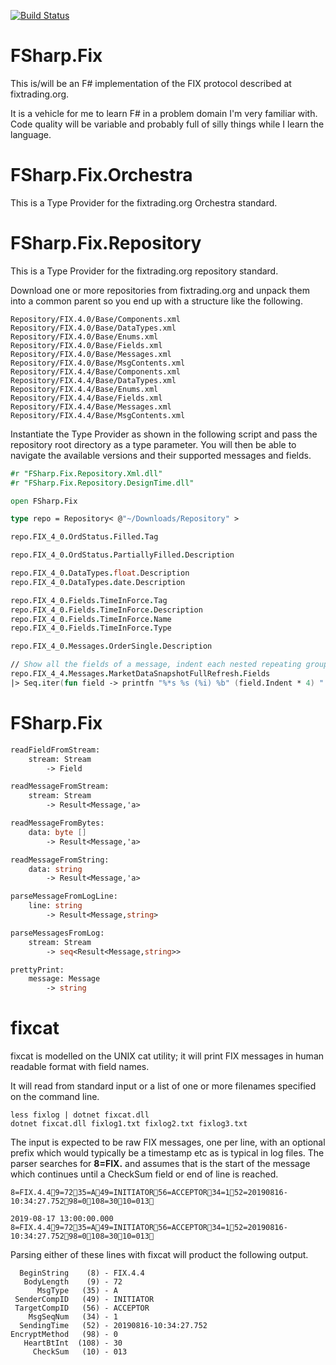 [![Build Status](https://dev.azure.com/garyedwardhughes/FSharp.Fix/_apis/build/status/GaryHughes.FSharp.Fix?branchName=master)](https://dev.azure.com/garyedwardhughes/FSharp.Fix/_build/latest?definitionId=1&branchName=master)

FSharp.Fix
===========

This is/will be an F# implementation of the FIX protocol described at fixtrading.org.

It is a vehicle for me to learn F# in a problem domain I'm very familiar with. Code quality will be variable and probably full of silly things while I learn the language.

# FSharp.Fix.Orchestra

This is a Type Provider for the fixtrading.org Orchestra standard.



# FSharp.Fix.Repository

This is a Type Provider for the fixtrading.org repository standard.

Download one or more repositories from fixtrading.org and unpack them into a common parent so you end up with a structure like the following.

    Repository/FIX.4.0/Base/Components.xml
    Repository/FIX.4.0/Base/DataTypes.xml
    Repository/FIX.4.0/Base/Enums.xml
    Repository/FIX.4.0/Base/Fields.xml
    Repository/FIX.4.0/Base/Messages.xml
    Repository/FIX.4.0/Base/MsgContents.xml
    Repository/FIX.4.4/Base/Components.xml
    Repository/FIX.4.4/Base/DataTypes.xml
    Repository/FIX.4.4/Base/Enums.xml
    Repository/FIX.4.4/Base/Fields.xml
    Repository/FIX.4.4/Base/Messages.xml
    Repository/FIX.4.4/Base/MsgContents.xml

Instantiate the Type Provider as shown in the following script and pass the repository root directory as a type parameter. You will then be able to navigate the available versions and their supported messages and fields.

```fsharp
#r "FSharp.Fix.Repository.Xml.dll"
#r "FSharp.Fix.Repository.DesignTime.dll"

open FSharp.Fix

type repo = Repository< @"~/Downloads/Repository" >

repo.FIX_4_0.OrdStatus.Filled.Tag

repo.FIX_4_0.OrdStatus.PartiallyFilled.Description

repo.FIX_4_0.DataTypes.float.Description
repo.FIX_4_0.DataTypes.date.Description

repo.FIX_4_0.Fields.TimeInForce.Tag 
repo.FIX_4_0.Fields.TimeInForce.Description
repo.FIX_4_0.Fields.TimeInForce.Name
repo.FIX_4_0.Fields.TimeInForce.Type

repo.FIX_4_0.Messages.OrderSingle.Description

// Show all the fields of a message, indent each nested repeating group.
repo.FIX_4_4.Messages.MarketDataSnapshotFullRefresh.Fields 
|> Seq.iter(fun field -> printfn "%*s %s (%i) %b" (field.Indent * 4) " " field.Name field.Tag field.Required)
```

# FSharp.Fix

```fsharp
readFieldFromStream: 
    stream: Stream 
        -> Field

readMessageFromStream: 
    stream: Stream 
        -> Result<Message,'a>

readMessageFromBytes: 
    data: byte [] 
        -> Result<Message,'a>

readMessageFromString: 
    data: string 
        -> Result<Message,'a>

parseMessageFromLogLine: 
    line: string 
        -> Result<Message,string>

parseMessagesFromLog: 
    stream: Stream 
        -> seq<Result<Message,string>>

prettyPrint: 
    message: Message 
        -> string
```

# fixcat

fixcat is modelled on the UNIX cat utility; it will print FIX messages in human readable format with  field names.

It will read from standard input or a list of one or more filenames specified on the command line.

    less fixlog | dotnet fixcat.dll
    dotnet fixcat.dll fixlog1.txt fixlog2.txt fixlog3.txt

The input is expected to be raw FIX messages, one per line, with an optional prefix which would typically be a timestamp etc as is typical in log files. The parser searches for **8=FIX.** and assumes that is the start of the message which continues until a CheckSum field or end of line is reached.

    8=FIX.4.49=7235=A49=INITIATOR56=ACCEPTOR34=152=20190816-10:34:27.75298=0108=3010=013
    
    2019-08-17 13:00:00.000 8=FIX.4.49=7235=A49=INITIATOR56=ACCEPTOR34=152=20190816-10:34:27.75298=0108=3010=013

Parsing either of these lines with fixcat will product the following output.

      BeginString    (8) - FIX.4.4
       BodyLength    (9) - 72
          MsgType   (35) - A
     SenderCompID   (49) - INITIATOR
     TargetCompID   (56) - ACCEPTOR
        MsgSeqNum   (34) - 1
      SendingTime   (52) - 20190816-10:34:27.752
    EncryptMethod   (98) - 0
       HeartBtInt  (108) - 30
         CheckSum   (10) - 013

